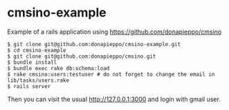 cmsino-example
==============

Example of a rails application using 
https://github.com/donapieppo/cmsino 


    $ git clone git@github.com:donapieppo/cmsino-example.git
    $ cd cmsino-example
    $ git clone git@github.com:donapieppo/cmsino.git
    $ bundle install 
    $ bundle exec rake db:schema:load
    $ rake cmsino:users:testuser # do not forget to change the email in lib/tasks/users.rake
    $ rails server

Then you can visit the usual http://127.0.0.1:3000
and login with gmail user.

